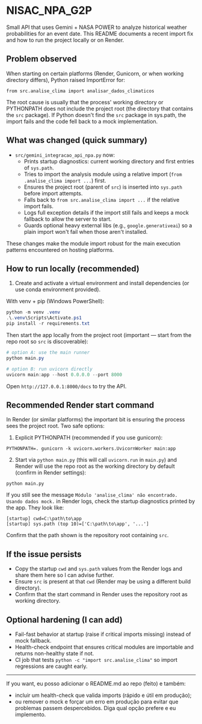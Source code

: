# NISAC_NPA_G2P

Small API that uses Gemini + NASA POWER to analyze historical weather probabilities for an event date. This README documents a recent import fix and how to run the project locally or on Render.

## Problem observed
When starting on certain platforms (Render, Gunicorn, or when working directory differs), Python raised ImportError for:

    from src.analise_clima import analisar_dados_climaticos

The root cause is usually that the process' working directory or PYTHONPATH does not include the project root (the directory that contains the `src` package). If Python doesn't find the `src` package in sys.path, the import fails and the code fell back to a mock implementation.

## What was changed (quick summary)
- `src/gemini_integracao_api_npa.py` now:
  - Prints startup diagnostics: current working directory and first entries of `sys.path`.
  - Tries to import the analysis module using a relative import (`from .analise_clima import ...`) first.
  - Ensures the project root (parent of `src`) is inserted into `sys.path` before import attempts.
  - Falls back to `from src.analise_clima import ...` if the relative import fails.
  - Logs full exception details if the import still fails and keeps a mock fallback to allow the server to start.
  - Guards optional heavy external libs (e.g., `google.generativeai`) so a plain import won't fail when those aren't installed.

These changes make the module import robust for the main execution patterns encountered on hosting platforms.

## How to run locally (recommended)
1. Create and activate a virtual environment and install dependencies (or use conda environment provided).

With venv + pip (Windows PowerShell):

```powershell
python -m venv .venv
.\.venv\Scripts\Activate.ps1
pip install -r requirements.txt
```

Then start the app locally from the project root (important — start from the repo root so `src` is discoverable):

```powershell
# option A: use the main runner
python main.py

# option B: run uvicorn directly
uvicorn main:app --host 0.0.0.0 --port 8000
```

Open `http://127.0.0.1:8000/docs` to try the API.

## Recommended Render start command
In Render (or similar platforms) the important bit is ensuring the process sees the project root. Two safe options:

1) Explicit PYTHONPATH (recommended if you use gunicorn):

```
PYTHONPATH=. gunicorn -k uvicorn.workers.UvicornWorker main:app
```

2) Start via `python main.py` (this will call `uvicorn.run` in `main.py`) and Render will use the repo root as the working directory by default (confirm in Render settings):

```
python main.py
```

If you still see the message `Módulo 'analise_clima' não encontrado. Usando dados mock.` in Render logs, check the startup diagnostics printed by the app. They look like:

```
[startup] cwd=C:\path\to\app
[startup] sys.path (top 10)=['C:\path\to\app', '...']
```

Confirm that the path shown is the repository root containing `src`.

## If the issue persists
- Copy the startup `cwd` and `sys.path` values from the Render logs and share them here so I can advise further.
- Ensure `src` is present at that `cwd` (Render may be using a different build directory).
- Confirm that the start command in Render uses the repository root as working directory.

## Optional hardening (I can add)
- Fail-fast behavior at startup (raise if critical imports missing) instead of mock fallback.
- Health-check endpoint that ensures critical modules are importable and returns non-healthy state if not.
- CI job that tests `python -c "import src.analise_clima"` so import regressions are caught early.

---
If you want, eu posso adicionar o README.md ao repo (feito) e também:
- incluir um health-check que valida imports (rápido e útil em produção);
- ou remover o mock e forçar um erro em produção para evitar que problemas passem despercebidos.
Diga qual opção prefere e eu implemento.